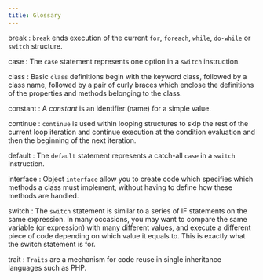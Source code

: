 ```yaml
---
title: Glossary
---
```


break
:  `break` ends execution of the current `for`, `foreach`, `while`, `do-while` or `switch` structure.

case
:  The `case` statement represents one option in a `switch` instruction.

class
:  Basic `class` definitions begin with the keyword class, followed by a class name, followed by a pair of curly braces which enclose the definitions of the properties and methods belonging to the class.

constant
:  A _constant_ is an identifier (name) for a simple value.

continue
:  `continue` is used within looping structures to skip the rest of the current loop iteration and continue execution at the condition evaluation and then the beginning of the next iteration.

default
:  The `default` statement represents a catch-all `case` in a `switch` instruction.

interface
:  Object `interface` allow you to create code which specifies which methods a class must implement, without having to define how these methods are handled.

switch
:  The `switch` statement is similar to a series of IF statements on the same expression. In many occasions, you may want to compare the same variable (or expression) with many different values, and execute a different piece of code depending on which value it equals to. This is exactly what the switch statement is for.

trait
:  `Traits` are a mechanism for code reuse in single inheritance languages such as PHP.
